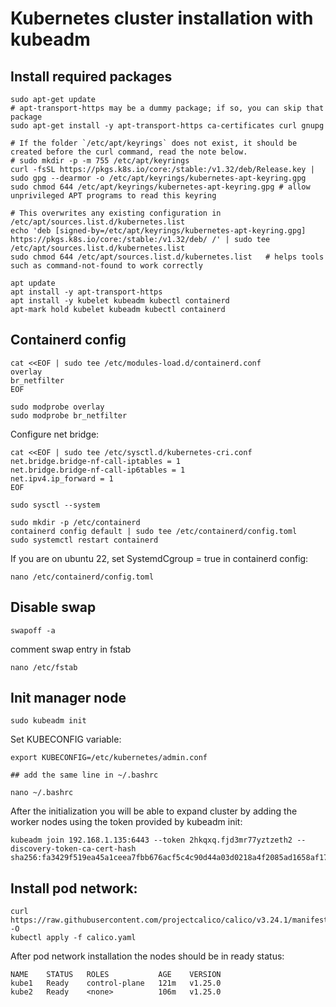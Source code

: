 # Kubernetes cluster installation with kubeadm
## Install required packages
    sudo apt-get update
    # apt-transport-https may be a dummy package; if so, you can skip that package
    sudo apt-get install -y apt-transport-https ca-certificates curl gnupg

    # If the folder `/etc/apt/keyrings` does not exist, it should be created before the curl command, read the note below.
    # sudo mkdir -p -m 755 /etc/apt/keyrings
    curl -fsSL https://pkgs.k8s.io/core:/stable:/v1.32/deb/Release.key | sudo gpg --dearmor -o /etc/apt/keyrings/kubernetes-apt-keyring.gpg
    sudo chmod 644 /etc/apt/keyrings/kubernetes-apt-keyring.gpg # allow unprivileged APT programs to read this keyring

    # This overwrites any existing configuration in /etc/apt/sources.list.d/kubernetes.list
    echo 'deb [signed-by=/etc/apt/keyrings/kubernetes-apt-keyring.gpg] https://pkgs.k8s.io/core:/stable:/v1.32/deb/ /' | sudo tee /etc/apt/sources.list.d/kubernetes.list
    sudo chmod 644 /etc/apt/sources.list.d/kubernetes.list   # helps tools such as command-not-found to work correctly
    
    apt update
    apt install -y apt-transport-https
    apt install -y kubelet kubeadm kubectl containerd
    apt-mark hold kubelet kubeadm kubectl containerd

## Containerd config

    cat <<EOF | sudo tee /etc/modules-load.d/containerd.conf
    overlay
    br_netfilter
    EOF

    sudo modprobe overlay
    sudo modprobe br_netfilter

Configure net bridge:

    cat <<EOF | sudo tee /etc/sysctl.d/kubernetes-cri.conf
    net.bridge.bridge-nf-call-iptables = 1
    net.bridge.bridge-nf-call-ip6tables = 1
    net.ipv4.ip_forward = 1
    EOF

    sudo sysctl --system

    sudo mkdir -p /etc/containerd
    containerd config default | sudo tee /etc/containerd/config.toml
    sudo systemctl restart containerd

If you are on ubuntu 22, set SystemdCgroup = true in containerd config:

    nano /etc/containerd/config.toml

## Disable swap

    swapoff -a

comment swap entry in fstab

    nano /etc/fstab

## Init manager node

    sudo kubeadm init

Set KUBECONFIG variable:

    export KUBECONFIG=/etc/kubernetes/admin.conf

    ## add the same line in ~/.bashrc

    nano ~/.bashrc

After the initialization you will be able to expand cluster by adding the worker nodes using the token provided by kubeadm init:

    kubeadm join 192.168.1.135:6443 --token 2hkqxq.fjd3mr77yztzeth2 --discovery-token-ca-cert-hash sha256:fa3429f519ea45a1ceea7fbb676acf5c4c90d44a03d0218a4f2085ad1658af17

## Install pod network:

    curl https://raw.githubusercontent.com/projectcalico/calico/v3.24.1/manifests/calico.yaml -O
    kubectl apply -f calico.yaml

After pod network installation the nodes should be in ready status:

    NAME    STATUS   ROLES           AGE    VERSION
    kube1   Ready    control-plane   121m   v1.25.0
    kube2   Ready    <none>          106m   v1.25.0
